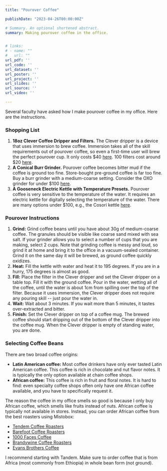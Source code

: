 ```yaml
---
title: "Pourover Coffee"

publishDate: "2023-04-26T00:00:00Z"

# Summary. An optional shortened abstract.
summary: Making pourover coffee in the office.


# links:
# - name: ""
#   url: ""
url_pdf: ''
url_code: ''
url_dataset: ''
url_poster: ''
url_project: ''
url_slides: ''
url_source: ''
url_video: ''

---
```


Several faculty have asked how I make pourover coffee in my office. Here are the instructions.

### Shopping List

1. **18oz Clever Coffee Dripper and Filters.** The Clever dripper is a device that uses immersion to brew coffee. Immersion takes all of the skill requirements out of pourover coffee, so even a first-time user will brew the perfect pourover cup. It only costs $40 [here](https://www.amazon.com/dp/B081GQQ7NH/). 100 filters cost around $20 [here](https://www.amazon.com/Coffee-Filters-Designed-Clever-Dripper/dp/B07RV48L1W/). 
2. **A Conical Burr Grinder.** Pourover coffee becomes bitter mud if the coffee is ground too fine. Store-bought pre-ground coffee is far too fine. Buy a burr grinder with a medium-coarse setting. Consider the OXO grinder for under $100 [here](https://www.amazon.com/OXO-BREW-Conical-Coffee-Grinder/dp/B07CSKGLMM/).
3. **A Gooseneck Electric Kettle with Temperature Presets.** Pourover coffee is very sensitive to the temperature of the water. It requires an electric kettle for digitally selecting the temperature of the water. There are many options under $100, e.g., the Cosori kettle [here](https://www.amazon.com/COSORI-Electric-Gooseneck-Variable-Stainless/dp/B07T1CH2HH/).


### Pourover Instructions

1. **Grind:** Grind coffee beans until you have about 30g of medium-coarse coffee. The granules should be visible like coarse sand mixed with sea salt. If your grinder allows you to select a number of cups that you are making, select 2 cups. Note that grinding coffee is messy and loud, so grind it at home and bring it to the office in a vacuum-sealed container. Grind it on the same day it will be brewed, as ground coffee quickly oxidizes.
2. **Heat:** Fill the kettle with water and heat it to 195 degrees. If you are in a hurry, 175 degrees is almost as good. 
3. **Fill:** Place the filter in the Clever dripper and set the Clever dripper on a table top. Fill it with the ground coffee. Pour in the water, wetting all of the coffee, until the water is about 1cm from spilling over the top of the filter. Because it uses immersion, the Clever dripper does not require any pouring skill -- just pour the water in.
4. **Wait:** Wait about 3 minutes. If you wait more than 5 minutes, it tastes over-extracted and bitter.
5. **Finish:** Set the Clever dripper on top of a coffee mug. The brewed coffee should start dripping out of the bottom of the Clever dripper into the coffee mug. When the Clever dripper is empty of standing water, you are done.




### Selecting Coffee Beans

There are two broad coffee origins:

- **Latin American coffee:** Most coffee drinkers have only ever tasted Latin American coffee. This coffee is rich in chocolate and nut flavor notes. It is typically the only option available at chain coffee shops. 
- **African coffee:** This coffee is rich in fruit and floral notes. It is hard to find: even specialty coffee shops often only have one African coffee available, and you have to specifically request it.

The reason the coffee in my office smells so good is because I only buy African coffee, which smells like fruits instead of nuts. African coffee is typically not available in stores. Instead, you can order African coffee from the best roasters using Mistobox:

- [Tendem Coffee Roasters](https://www.mistobox.com/roaster-name/tandem-coffee-roasters)
- [Barefoot Coffee Roasters](https://www.mistobox.com/roaster-name/barefoot-coffee-roasters)
- [1000 Faces Coffee](https://www.mistobox.com/roaster-name/1000-faces)
- [Brandywine Coffee Roasters](https://www.mistobox.com/roaster-name/brandywine-coffee-roasters)
- [Evans Brothers Coffee](https://www.mistobox.com/roaster-name/evans-brothers-coffee-roasters)

I recommend starting with Tandem. Make sure to order coffee that is from Africa (most commonly from Ethiopia) in whole bean form (not ground).

